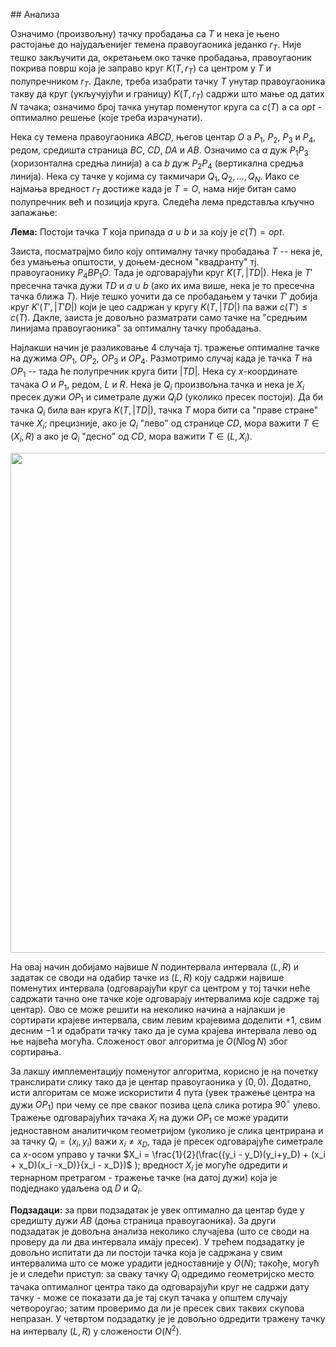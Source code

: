 \## Анализа

Означимо (произвољну) тачку пробадања са $T$ и нека је њено растојање до најудаљенијег темена правоугаоника једанко $r_T$. Није тешко закључити да, окретањем око тачке пробадања, правоугаоник покрива површ која је заправо круг $K(T, r_T)$ са центром у $T$ и полупречником $r_T$. Дакле, треба изабрати тачку $T$ унутар правоугаоника такву да круг (укључујући и границу) $K(T, r_T)$ садржи што мање од датих $N$ тачака; oзначимо број тачка унутар поменутог круга са $c(T)$ а са $opt$ - оптимално решење (које треба израчунати).

Нека су темена правоугаоника $ABCD$, његов центар $O$ а $P_1$, $P_2$, $P_3$ и $P_4$, редом, средишта страница $BC$, $CD$, $DA$ и $AB$. Означимо са $a$ дуж $P_1P_3$ (хоризонтална средња линија) а са $b$ дуж $P_2P_4$ (вертикална средња линија). Нека су тачке у којима су такмичари $Q_1, Q_2, \ldots, Q_N$. Иако се најмања вредност $r_T$ достиже када је $T = O$, нама није битан само полупречник већ и позиција круга. Следећа лема представља кључно запажање:

**Лема:** Постоји тачка $T$ која припада $a \cup b$ и за коју је $c(T) = opt$.

Заиста, посматрајмо било коју оптималну тачку пробадања $T$ -- нека је, без умањења општости, у доњем-десном "квадранту" тј. правоугаонику $P_4BP_1O$. Тада је одговарајући круг $K(T, |TD|)$. Нека је $T'$ пресечна тачка дужи $TD$ и $a \cup b$ (ако их има више, нека је то пресечна тачка ближа $T$). Није тешко уочити да се пробадањем у тачки $T'$ добија круг $K'(T', |T'D|)$ који је цео садржан у кругу $K(T, |TD|)$ па важи $c(T') \leq c(T)$. Дакле, заиста је довољно разматрати само тачке на "средњим линијама правоугаоника" за оптималну тачку пробадања.

Најлакши начин је разликовање 4 случаја тј. тражење оптималне тачке на дужима $OP_1$, $OP_2$, $OP_3$ и $OP_4$. Размотримо случај када је тачка $T$ на $OP_1$ -- тада ће полупречник круга бити $|TD|$. Нека су $x$-координате тачака $O$ и $P_1$, редом, $L$ и $R$. Нека је $Q_i$ произвољна тачка и нека је $X_i$ пресек дужи $OP_1$ и симетрале дужи $Q_iD$ (уколико пресек постоји). Да би тачка $Q_i$ била ван круга $K(T, |TD|)$, тачка $T$ мора бити са "праве стране" тачке $X_i$; прецизније, ако је $Q_i$ "лево" од странице $CD$, мора важити $T \in (X_i, R)$ а ако је $Q_i$ "десно" од $CD$, мора важити $T \in (L, X_i)$. 

<img src="obaranje_sol.png" width=800 />

На овај начин добијамо највише $N$ подинтервала интервала $(L, R)$ и задатак се своди на одабир тачке из $(L, R)$ коју садржи највише поменутих интервала (одговарајући круг са центром у тој тачки неће садржати тачно оне тачке које одговарају интервалима које садрже тај центар). Ово се може решити на неколико начина а најлакши је сортирати крајеве интервала, свим левим крајевима доделити $+1$, свим десним $-1$ и одабрати тачку тако да је сума крајева интервала лево од ње највећа могућа. Сложеност овог алгоритма је $O(N \log N)$ због сортирања.

За лакшу имплементацију поменутог алгоритма, корисно је на почетку транслирати слику тако да је центар правоугаоника у $(0,0)$. Додатно, исти алгоритам се може искористити 4 пута (увек тражење центра на дужи $OP_1$) при чему се пре сваког позива цела слика ротира $90^\circ$ улево. Тражење одговарајућих тачака $X_i$ на дужи $OP_1$ се може урадити једноставном аналитичком геометријом (уколико je слика центрирана и за тачку $Q_i=(x_i,y_i)$ важи $x_i \neq x_D$, тада је пресек одговарајуће симетрале са $x$-осом управо у тачки $X_i = \frac{1}{2}(\frac{(y_i - y_D)(y_i+y_D) + (x_i + x_D)(x_i -x_D)}{x_i - x_D})$ ); вредност $X_i$ је могуће одредити и тернарном претрагом - тражење тачке (на датој дужи) која је подједнако удаљена од $D$ и $Q_i$.

**Подзадаци:** за први подзадатак је увек оптимално да центар буде у средишту дужи $AB$ (доња страница правоугаоника). За други подзадатак је довољна анализа неколико случајева (што се своди на проверу да ли два интервала имају пресек). У трећем подзадатку је довољно испитати да ли постоји тачка која је садржана у свим интервалима што се може урадити једноставније у $O(N)$; такође, могућ је и следећи приступ: за сваку тачку $Q_i$ одредимо геометријско место тачака оптималног центра тако да одговарајући круг не садржи дату тачку - може се показати да је тај скуп тачака у општем случају четвороугао; затим проверимо да ли је пресек свих таквих скупова непразан. У четвртом подзадатку је је довољно одредити тражену тачку на интервалу $(L,R)$ у сложености $O(N^2)$.


